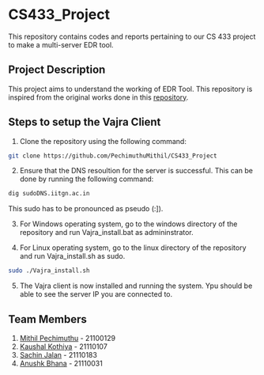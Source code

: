 # CS433_Project
This repository contains codes and reports pertaining to our CS 433 project to make a multi-server EDR tool.

## Project Description

This project aims to understand the working of EDR Tool. This repository is inspired from the original works done in this [repository](https://github.com/VajraSecurity/vajra-client).

## Steps to setup the Vajra Client

1. Clone the repository using the following command:

```bash
git clone https://github.com/PechimuthuMithil/CS433_Project
```
2. Ensure that the DNS resoultion for the server is successful. This can be done by running the following command:

```bash
dig sudoDNS.iitgn.ac.in
```
This sudo has to be pronounced as pseudo (:]).

3. For Windows operating system, go to the windows directory of the repository and run Vajra_install.bat as admininstrator.

4. For Linux operating system, go to the linux directory of the repository and run Vajra_install.sh as sudo.
```bash
sudo ./Vajra_install.sh
```
5. The Vajra client is now installed and running the system. Ypu should be able to see the server IP you are connected to.

## Team Members

1. [Mithil Pechimuthu](https://github.com/PechimuthuMithil) - 21100129
2. [Kaushal Kothiya](https://github.com/kaushal-003) - 21110107
3. [Sachin Jalan](https://github.com/SachinJalan) - 21110183
4. [Anushk Bhana]() - 21110031